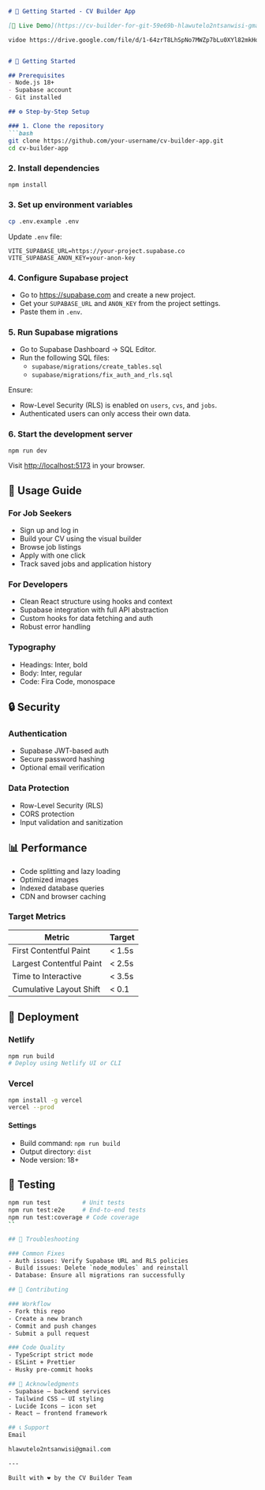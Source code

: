 
```markdown
# 🧪 Getting Started - CV Builder App

[🚀 Live Demo](https://cv-builder-for-git-59e69b-hlawutelo2ntsanwisi-gmailcoms-projects.vercel.app/)

vidoe https://drive.google.com/file/d/1-64zrT8LhSpNo7MWZp7bLu0XYl82mkHo/view?usp=sharing


# 🚀 Getting Started

## Prerequisites
- Node.js 18+
- Supabase account
- Git installed

## ⚙️ Step-by-Step Setup

### 1. Clone the repository
```bash
git clone https://github.com/your-username/cv-builder-app.git
cd cv-builder-app
```

### 2. Install dependencies
```bash
npm install
```

### 3. Set up environment variables
```bash
cp .env.example .env
```
Update `.env` file:
```env
VITE_SUPABASE_URL=https://your-project.supabase.co
VITE_SUPABASE_ANON_KEY=your-anon-key
```

### 4. Configure Supabase project
- Go to https://supabase.com and create a new project.
- Get your `SUPABASE_URL` and `ANON_KEY` from the project settings.
- Paste them in `.env`.

### 5. Run Supabase migrations
- Go to Supabase Dashboard → SQL Editor.
- Run the following SQL files:
  - `supabase/migrations/create_tables.sql`
  - `supabase/migrations/fix_auth_and_rls.sql`

Ensure:
- Row-Level Security (RLS) is enabled on `users`, `cvs`, and `jobs`.
- Authenticated users can only access their own data.

### 6. Start the development server
```bash
npm run dev
```
Visit [http://localhost:5173](http://localhost:5173) in your browser.

## 📱 Usage Guide

### For Job Seekers
- Sign up and log in
- Build your CV using the visual builder
- Browse job listings
- Apply with one click
- Track saved jobs and application history

### For Developers
- Clean React structure using hooks and context
- Supabase integration with full API abstraction
- Custom hooks for data fetching and auth
- Robust error handling

### Typography
- Headings: Inter, bold
- Body: Inter, regular
- Code: Fira Code, monospace

## 🔒 Security

### Authentication
- Supabase JWT-based auth
- Secure password hashing
- Optional email verification

### Data Protection
- Row-Level Security (RLS)
- CORS protection
- Input validation and sanitization

## 📊 Performance

- Code splitting and lazy loading
- Optimized images
- Indexed database queries
- CDN and browser caching

### Target Metrics

| Metric                    | Target   |
|---------------------------|----------|
| First Contentful Paint    | < 1.5s   |
| Largest Contentful Paint  | < 2.5s   |
| Time to Interactive       | < 3.5s   |
| Cumulative Layout Shift   | < 0.1    |

## 🚢 Deployment

### Netlify
```bash
npm run build
# Deploy using Netlify UI or CLI
```

### Vercel
```bash
npm install -g vercel
vercel --prod
```

#### Settings
- Build command: `npm run build`
- Output directory: `dist`
- Node version: 18+

## 🧪 Testing
```bash
npm run test         # Unit tests
npm run test:e2e     # End-to-end tests
npm run test:coverage # Code coverage
``

## 🐛 Troubleshooting

### Common Fixes
- Auth issues: Verify Supabase URL and RLS policies
- Build issues: Delete `node_modules` and reinstall
- Database: Ensure all migrations ran successfully

## 🤝 Contributing

### Workflow
- Fork this repo
- Create a new branch
- Commit and push changes
- Submit a pull request

### Code Quality
- TypeScript strict mode
- ESLint + Prettier
- Husky pre-commit hooks

## 🙏 Acknowledgments
- Supabase — backend services
- Tailwind CSS — UI styling
- Lucide Icons — icon set
- React — frontend framework

## 📞 Support
Email

hlawutelo2ntsanwisi@gmail.com

---

Built with ❤️ by the CV Builder Team

 

